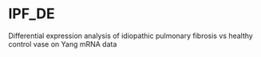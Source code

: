 # IPF_DE
Differential expression analysis of idiopathic pulmonary fibrosis vs healthy control vase on Yang mRNA data
